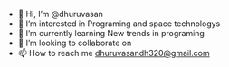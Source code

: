 - 👋 Hi, I’m @dhuruvasan
- 👀 I’m interested in Programing and space technologys
- 🌱 I’m currently learning New trends in programing
- 💞️ I’m looking to collaborate on
- 📫 How to reach me dhuruvasandh320@gmail.com

<!---
dhuruvasan/dhuruvasan is a ✨ special ✨ repository because its `README.md` (this file) appears on your GitHub profile.
You can click the Preview link to take a look at your changes.
--->
